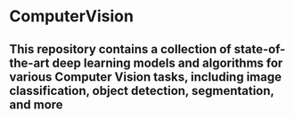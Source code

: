 # ComputerVision
## This repository contains a collection of state-of-the-art deep learning models and algorithms for various Computer Vision tasks, including image classification, object detection, segmentation, and more
